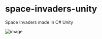 # space-invaders-unity
Space Invaders made in C# Unity

![image](https://user-images.githubusercontent.com/91007334/185749907-a8c6be97-d983-4360-a7f3-1773fe48d0bf.png)
